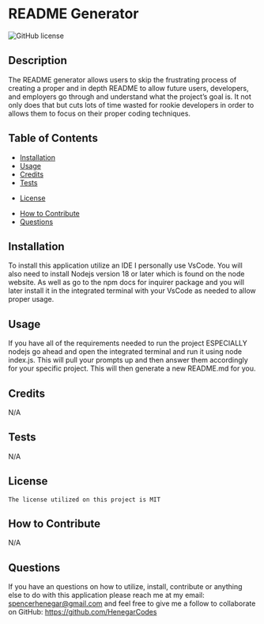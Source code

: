# README Generator
  ![GitHub license](https://img.shields.io/badge/MIT-blue.svg)

## Description

The README generator allows users to skip the frustrating process of creating a proper and in depth README to allow future users, developers, and employers go through and understand what the project’s goal is. It not only does that but cuts lots of time wasted for rookie developers in order to allows them to focus on their proper coding techniques.


## Table of Contents


- [Installation](#installation)
- [Usage](#usage)
- [Credits](#credits)
- [Tests](#tests)
* [License](#license)

- [How to Contribute](#contribute)
- [Questions](#questions)
## Installation

To install this application utilize an IDE I personally use VsCode. You will also need to install Nodejs version 18 or later which is found on the node website. As well as go to the npm docs for inquirer package and you will later install it in the integrated terminal with your VsCode as needed to allow proper usage.

## Usage

If you have all of the requirements needed to run the project ESPECIALLY nodejs go ahead and open the integrated terminal and run it using node index.js. This will pull your prompts up and then answer them accordingly for your specific project. This will then generate a new README.md for you.

## Credits

N/A

## Tests

N/A

## License
    
    The license utilized on this project is MIT
    

## How to Contribute

N/A

## Questions

If you have an questions on how to utilize, install, contribute or anything else to do with this application please reach me at my email: spencerhenegar@gmail.com
and feel free to give me a follow to collaborate on GitHub: https://github.com/HenegarCodes

